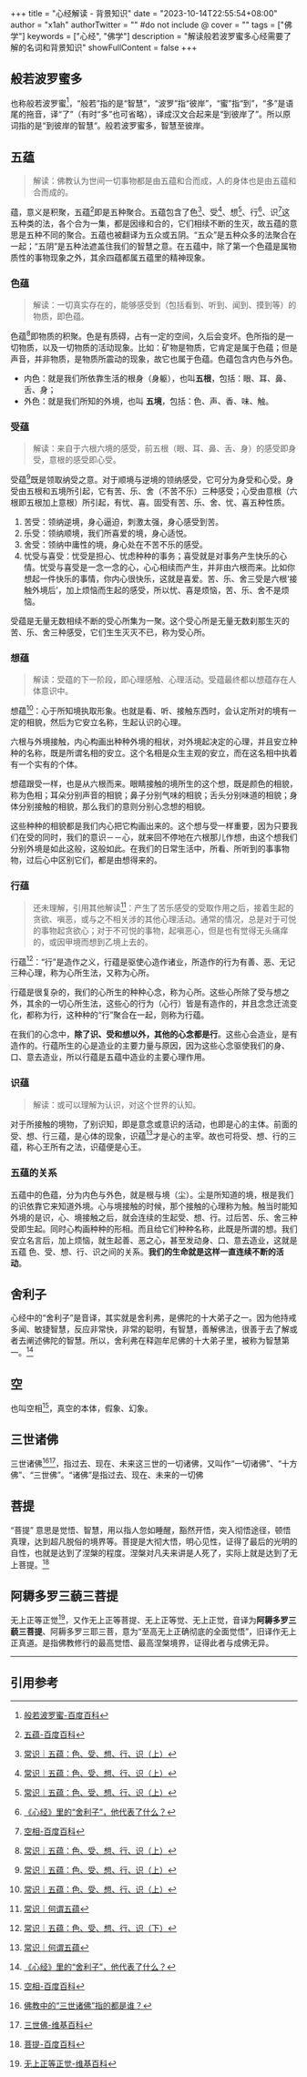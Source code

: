 +++
title = "心经解读 - 背景知识"
date = "2023-10-14T22:55:54+08:00"
author = "x1ah"
authorTwitter = "" #do not include @
cover = ""
tags = ["佛学"]
keywords = ["心经", "佛学"]
description = "解读般若波罗蜜多心经需要了解的名词和背景知识"
showFullContent = false
+++


## 般若波罗蜜多

也称般若波罗蜜[^1]，“般若”指的是“智慧”，“波罗”指“彼岸”，“蜜”指“到”，“多”是语尾的拖音，译“了”（有时“多”也可省略），译成汉文合起来是“到彼岸了”。所以原词指的是“到彼岸的智慧“。般若波罗蜜多，智慧至彼岸。

## 五蕴
> 解读：佛教认为世间一切事物都是由五蕴和合而成，人的身体也是由五蕴和合而成的。

蕴，意义是积聚，五蕴[^2]即是五种聚合。五蕴包含了色[^3]、受[^3]、想[^3]、行[^6]、识[^7]这五种类的法，各个合为一集，都是因缘和合的，它们相续不断的生灭，故五蕴的意思是五种不同的聚合。五蕴也被翻译为五众或五阴。“五众”是五种众多的法聚合在一起；“五阴”是五种法遮盖住我们的智慧之意。在五蕴中，除了第一个色蕴是属物质性的事物现象之外，其余四蕴都属五蕴里的精神现象。

### 色蕴
> 解读：一切真实存在的，能够感受到（包括看到、听到、闻到、摸到等）的物质，即色蕴。

色蕴[^3]即物质的积聚。色是有质碍，占有一定的空间，久后会变坏。色所指的是一切物质，以及一切物质的活动现象。比如：矿物是物质，它肯定是属于色蕴；但是声音，并非物质，是物质所震动的现象，故它也属于色蕴。色蕴包含内色与外色。
- 内色：就是我们所依靠生活的根身（身躯），也叫**五根**，包括：眼、耳、鼻、舌、身；
- 外色：就是我们所知的外境，也叫 **五境**，包括：色、声、香、味、触。

### 受蕴
> 解读：来自于六根六境的感受，前五根（眼、耳、鼻、舌、身）的感受即身受，意根的感受即心受。

受蕴[^3]既是领取纳受之意。对于顺境与逆境的领纳感受，它可分为身受和心受。身受由五根和五境所引起，它有苦、乐、舍（不苦不乐）三种感受；心受由意根（六根即五根加上意根）所引起，有忧、喜。固受有苦、乐、舍、忧、喜五种性质。

1. 苦受：领纳逆境，身心逼迫，刺激太强，身心感受到苦。
2. 乐受：领纳顺境，我们所喜爱的境，身心适悦。
3. 舍受：领纳中庸性的境，身心处在不苦不乐的感受。
4. 忧受与喜受：忧受是担心、忧虑种种的事务；喜受就是对事务产生快乐的心情。忧受与喜受是一念一念的心，心心相续而产生，并非由六根而来。比如你想起一件快乐的事情，你内心很快乐，这就是喜爱。苦、乐、舍三受是六根‘接触外境后’，加上烦恼而生起的感受，所以忧、喜是烦恼，苦、乐、舍不是烦恼。

受蕴是无量无数相续不断的受心所集为一聚。这个受心所是无量无数刹那生灭的苦、乐、舍三种感受，它们生生灭灭不已，称为受心所。

### 想蕴
> 解读：受蕴的下一阶段，即心理感触、心理活动。受蕴最终都以想蕴存在人体意识中。

想蕴[^3]：心于所知境执取形象。也就是看、听、接触东西时，会认定所对的境有一定的相貌，然后为它安立名称，生起认识的心理。

六根与外境接触，内心构画出种种外境的相状，对外境起决定的心理，并且安立种种的名称，既是所谓名相的安立。这个名相是众生主观的安立，而在这名相中执着有一个实有的个体。

想蕴跟受一样，也是从六根而来。眼睛接触的境所生的这个想，既是颜色的相貌，称为色相；耳朵分别声音的相貌；鼻子分别气味的相貌；舌头分别味道的相貌；身体分别接触的相貌，那么我们的意则分别心念想的相貌。

这些种种的相貌都是我们内心把它构画出来的。这个想与受一样重要，因为只要我们在受的同时，我们的意识－－心，就来回不停地在六根那儿作想，由这个想我们分别外境是如此这般，这般如此。在我们的日常生活中，所看、所听到的事事物物，过后心中区别它们，都是由想得来的。

### 行蕴
> 还未理解，引用其他解读[^5]：产生了苦乐感受的受取作用之后，接着生起的贪欲、嗔恶，或与之不相关涉的其他心理活动。通常的情况，总是对于可悦的事物起贪欲心；对于不可悦的事物，起嗔恶心，但是也有觉得无头痛痒的，或因甲境而想到乙境上去的。

行蕴[^4]：“行”是造作之义，行蕴是驱使心造作诸业，所造作的行为有善、恶、无记三种心理，称为心所生法，又称为心所。

行蕴是很复杂的，我们的心所生的种种心念，称为心所。这些心所除了受与想之外，其余的一切心所生法，这些心的行为（心行）皆是有造作的，并且念念迁流变化，都称为行，这种种的“行”聚合在一起，则称为行蕴。

在我们的心念中，**除了识、受和想以外，其他的心念都是行**。这些心会造业，是有造作的。行蕴所生的心是造业的主要力量与原因，因为这些心念驱使我们的身、口、意去造业，所以行蕴是五蕴中造业的主要心理作用。

### 识蕴
> 解读：或可以理解为认识，对这个世界的认知。

对于所接触的境物，了别识知，即是意念或意识的活动，也即是心的主体。前面的受、想、行三蕴，是心体的现象，识蕴[^5]才是心的主宰。故也可将受、想、行的三蕴，称心王所有之法，识蕴便是心王。

### 五蕴的关系

五蕴中的色蕴，分为内色与外色，就是根与境（尘）。尘是所知道的境，根是我们的识依靠它来知道外境。心与境接触的时候，那个接触的心理称为触。触当时能知外境的是识，心、境接触之后，就会连续的生起受、想、行。过后苦、乐、舍三种受即生起。同时心构画种种的形相。而且给它们种种名称，此既是所谓的想。我们安立名言后，加上烦恼，就生起善、恶之心，甚至发动身、口、意去造业，这就是五蕴 色、受、想、行、识之间的关系。**我们的生命就是这样一直连续不断的活动**。

## 舍利子

心经中的“舍利子”是音译，其实就是舍利弗，是佛陀的十大弟子之一。因为他持戒多闻、敏捷智慧，反应非常快，非常的聪明，有智慧，善解佛法，很善于去了解或者去阐述佛陀的智慧。所以，舍利弗在释迦牟尼佛的十大弟子里，被称为智慧第一。[^6]

## 空

也叫空相[^7]，真空的本体，假象、幻象。

## 三世诸佛

三世诸佛[^8][^9]，指过去、现在、未来这三世的一切诸佛，又叫作“一切诸佛”、“十方佛”、“三世佛”。“诸佛”是指过去、现在、未来的一切佛

## 菩提

“菩提” 意思是觉悟、智慧，用以指人忽如睡醒，豁然开悟，突入彻悟途径，顿悟真理，达到超凡脱俗的境界等。菩提是大彻大悟，明心见性，证得了最后的光明的自性，也就是达到了涅槃的程度。涅槃对凡夫来讲是人死了，实际上就是达到了无上菩提。[^11]

## 阿耨多罗三藐三菩提

无上正等正觉[^10]，又作无上正等菩提、无上正等觉、无上正觉，音译为**阿耨多罗三藐三菩提**、阿耨多罗三耶三菩，意为“至高无上正确彻底的全面觉悟”，旧译作无上正真道。是指佛教修行的最高觉悟、最高涅槃境界，证得此者与成佛无异。


---

## 引用参考

[^1]: [般若波罗蜜-百度百科](https://baike.baidu.com/item/%E8%88%AC%E8%8B%A5%E6%B3%A2%E7%BD%97%E8%9C%9C/82620)
[^2]: [五蕴-百度百科](https://baike.baidu.com/item/%E4%BA%94%E8%95%B4)
[^3]: [常识｜五蕴：色、受、想、行、识（上）](https://www.lingyinsi.org/detail_15422.html)
[^4]: [常识｜五蕴：色、受、想、行、识（下）](https://www.lingyinsi.org/detail_15433.html)
[^5]: [常识｜何谓五蕴](https://www.lingyinsi.org/detail_13089.html)
[^6]: [《心经》里的“舍利子”，他代表了什么？](https://www.163.com/dy/article/HV3G6A9A05561K02.html)
[^7]: [空相-百度百科](https://baike.baidu.com/item/%E7%A9%BA%E7%9B%B8/6862922)
[^8]: [佛教中的“三世诸佛”指的都是谁？](http://www.oliannews.com/xsjl/2019/01-20/263485.shtml)
[^9]: [三世佛-维基百科](https://zh.wikipedia.org/zh-cn/%E4%B8%89%E4%B8%96%E4%BD%9B)
[^10]: [无上正等正觉-维基百科](https://zh.wikipedia.org/zh-cn/%E7%84%A1%E4%B8%8A%E6%AD%A3%E7%AD%89%E6%AD%A3%E8%A6%BA)
[^11]: [菩提-百度百科](https://baike.baidu.com/item/%E8%8F%A9%E6%8F%90/934?fromModule=lemma_search-box)


